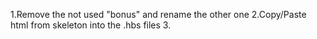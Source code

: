 




1.Remove the not used "bonus" and rename the other one
2.Copy/Paste html from skeleton into the .hbs files
3.
